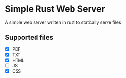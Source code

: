 # Simple Rust Web Server

A simple web server written in rust to statically serve files

## Supported files

- [x] PDF
- [x] TXT
- [x] HTML
- [ ] JS
- [x] CSS
